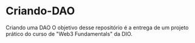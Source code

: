 # Criando-DAO

Criando uma DAO
O objetivo desse repositório é a entrega de um projeto prático do curso de "Web3 Fundamentals" da DIO.


